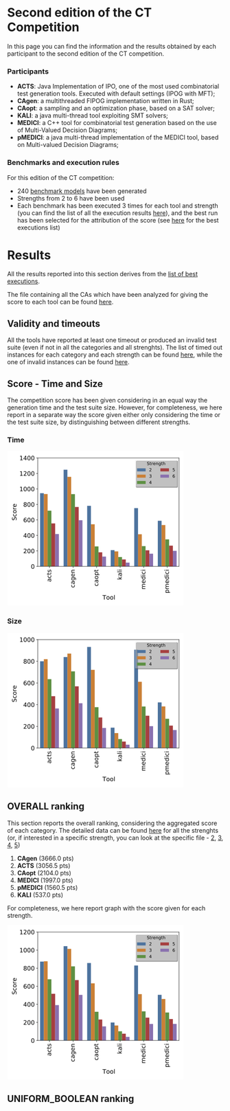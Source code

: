 # Second edition of the CT Competition  ##

In this page you can find the information and the results obtained by each participant to the second edition of the CT competition.

### Participants ###

- **ACTS**: Java Implementation of IPO, one of the most used combinatorial test generation tools. Executed with default settings (IPOG with MFT);
- **CAgen**: a multithreaded FIPOG implementation written in Rust;
- **CAopt**: a sampling and an optimization phase, based on a SAT solver;
- **KALI**: a java multi-thread tool exploiting SMT solvers;
- **MEDICI**: a C++ tool for combinatorial test generation based on the use of Multi-Valued Decision Diagrams;
- **pMEDICI**: a java multi-thread implementation of the MEDICI tool, based on Multi-valued Decision Diagrams;

### Benchmarks and execution rules ###

For this edition of the CT competition:
- 240 [benchmark models](https://github.com/fmselab/CIT_Benchmark_Generator/tree/main/Benchmarks_CITCompetition_2023) have been generated
- Strengths from 2 to 6 have been used
- Each benchmark has been executed 3 times for each tool and strength (you can find the list of all the execution results [here](https://github.com/fmselab/ct-competition/raw/gh-pages/results/2023/data/output.csv)), and the best run has been selected for the attribution of the score (see [here](https://github.com/fmselab/ct-competition/raw/gh-pages/results/2023/data/output_best.csv) for the best executions list)

# Results #

All the results reported into this section derives from the [list of best executions](https://github.com/fmselab/ct-competition/raw/gh-pages/results/2023/data/output_best.csv).

The file containing all the CAs which have been analyzed for giving the score to each tool can be found [here](#TODO).

## Validity and timeouts ##

All the tools have reported at least one timeout or produced an invalid test suite (even if not in all the categories and all strenghts).
The list of timed out instances for each category and each strength can be found [here](https://github.com/fmselab/ct-competition/raw/gh-pages/results/2023/data/TimedoutInstances.csv), while the one of invalid instances can be found [here](https://github.com/fmselab/ct-competition/raw/gh-pages/results/2023/data/InvalidInstances.csv).

## Score - Time and Size ##


The competition score has been given considering in an equal way the generation time and the test suite size. However, for completeness, we here report in a separate way the score given either only considering the time or the test suite size, by distinguishing between different strengths.

### Time

![Time score](https://github.com/fmselab/ct-competition/raw/gh-pages/results/2023/figs/OVERALL_PerStrength_Time.png)

### Size

![Size score](https://github.com/fmselab/ct-competition/raw/gh-pages/results/2023/figs/OVERALL_PerStrength_Size.png)

## OVERALL ranking ##

This section reports the overall ranking, considering the aggregated score of each category. The detailed data can be found [here](https://github.com/fmselab/ct-competition/raw/gh-pages/results/2023/data/OVERALL_allStrengths.csv) for all the strenghts (or, if interested in a specific strength, you can look at the specific file - [2](https://github.com/fmselab/ct-competition/raw/gh-pages/results/2023/data/OVERALL_2.csv), [3](https://github.com/fmselab/ct-competition/raw/gh-pages/results/2023/data/OVERALL_3.csv), [4](https://github.com/fmselab/ct-competition/raw/gh-pages/results/2023/data/OVERALL_4.csv), [5](https://github.com/fmselab/ct-competition/raw/gh-pages/results/2023/data/OVERALL_5.csv))


1. **CAgen** (3666.0 pts)
2. **ACTS** (3056.5 pts)
3. **CAopt** (2104.0 pts)
4. **MEDICI** (1997.0 pts)
5. **pMEDICI** (1560.5 pts)
6. **KALI** (537.0 pts)

For completeness, we here report graph with the score given for each strength.

![Overall score](https://github.com/fmselab/ct-competition/raw/gh-pages/results/2023/figs/OVERALL_PerStrength_Overall.png)

## UNIFORM_BOOLEAN ranking ##
<!---!
This section reports the ranking for the UNIFORM_BOOLEAN category. The detailed data can be found [here](https://github.com/fmselab/CIT_Benchmark_Generator/blob/main/ToolEvaluator/data/UNIFORM_BOOLEAN_allStrengths.csv) for all the strenghts (or, if interested in a specific strength, you can look at the specific file - [2](https://github.com/fmselab/CIT_Benchmark_Generator/blob/main/ToolEvaluator/data/UNIFORM_BOOLEAN_2.csv), [3](https://github.com/fmselab/CIT_Benchmark_Generator/blob/main/ToolEvaluator/data/UNIFORM_BOOLEAN_3.csv), [4](https://github.com/fmselab/CIT_Benchmark_Generator/blob/main/ToolEvaluator/data/UNIFORM_BOOLEAN_4.csv), [5](https://github.com/fmselab/CIT_Benchmark_Generator/blob/main/ToolEvaluator/data/UNIFORM_BOOLEAN_5.csv))

1. **CAgen** (614.5 pts)
2. **IPO Solver** (468.5 pts)
3. **APPTS** (452.5 pts)
4. **pMEDICI** (274.5 pts)

For completeness, we here report the score given for each strength for this category.

![](https://github.com/fmselab/ct-competition/raw/gh-pages/imgs/UNIFORM_BOOLEAN.png)

## UNIFORM_ALL ranking ##

This section reports the ranking for the UNIFORM_ALL category. The detailed data can be found [here](https://github.com/fmselab/CIT_Benchmark_Generator/blob/main/ToolEvaluator/data/UNIFORM_ALL_allStrengths.csv) for all the strenghts (or, if interested in a specific strength, you can look at the specific file - [2](https://github.com/fmselab/CIT_Benchmark_Generator/blob/main/ToolEvaluator/data/UNIFORM_ALL_2.csv), [3](https://github.com/fmselab/CIT_Benchmark_Generator/blob/main/ToolEvaluator/data/UNIFORM_ALL_3.csv), [4](https://github.com/fmselab/CIT_Benchmark_Generator/blob/main/ToolEvaluator/data/UNIFORM_ALL_4.csv), [5](https://github.com/fmselab/CIT_Benchmark_Generator/blob/main/ToolEvaluator/data/UNIFORM_ALL_5.csv))

1. **CAgen** (482 pts)
2. **APPTS** (326 pts)
3. **IPO Solver** (319 pts)
4. **pMEDICI** (148.5 pts)

For completeness, we here report the score given for each strength for this category.

![](https://github.com/fmselab/ct-competition/raw/gh-pages/imgs/UNIFORM_ALL.png)

## MCA ranking ##

This section reports the ranking for the MCA category. The detailed data can be found [here](https://github.com/fmselab/CIT_Benchmark_Generator/blob/main/ToolEvaluator/data/MCA_allStrengths.csv) for all the strenghts (or, if interested in a specific strength, you can look at the specific file - [2](https://github.com/fmselab/CIT_Benchmark_Generator/blob/main/ToolEvaluator/data/MCA_2.csv), [3](https://github.com/fmselab/CIT_Benchmark_Generator/blob/main/ToolEvaluator/data/MCA_3.csv), [4](https://github.com/fmselab/CIT_Benchmark_Generator/blob/main/ToolEvaluator/data/MCA_4.csv), [5](https://github.com/fmselab/CIT_Benchmark_Generator/blob/main/ToolEvaluator/data/MCA_5.csv))

1. **CAgen** (423.5 pts)
2. **APPTS** (298 pts)
3. **IPO Solver** (273 pts)
4. **pMEDICI** (107.5 pts)

For completeness, we here report the score given for each strength for this category.

![](https://github.com/fmselab/ct-competition/raw/gh-pages/imgs/MCA.png)

## BOOLC ranking ##

This section reports the ranking for the BOOLC category. The detailed data can be found [here](https://github.com/fmselab/CIT_Benchmark_Generator/blob/main/ToolEvaluator/data/BOOLC_allStrengths.csv) for all the strenghts (or, if interested in a specific strength, you can look at the specific file - [2](https://github.com/fmselab/CIT_Benchmark_Generator/blob/main/ToolEvaluator/data/BOOLC_2.csv), [3](https://github.com/fmselab/CIT_Benchmark_Generator/blob/main/ToolEvaluator/data/BOOLC_3.csv), [4](https://github.com/fmselab/CIT_Benchmark_Generator/blob/main/ToolEvaluator/data/BOOLC_4.csv), [5](https://github.com/fmselab/CIT_Benchmark_Generator/blob/main/ToolEvaluator/data/BOOLC_5.csv))

1. **CAgen** (280.5 pts)
2. **APPTS** (216.5 pts)
4. **pMEDICI** (40 pts)

For completeness, we here report the score given for each strength for this category.

![](https://github.com/fmselab/ct-competition/raw/gh-pages/imgs/BOOLC.png)

## MCAC ranking ##

This section reports the ranking for the MCAC category. The detailed data can be found [here](https://github.com/fmselab/CIT_Benchmark_Generator/blob/main/ToolEvaluator/data/MCAC_allStrengths.csv) for all the strenghts (or, if interested in a specific strength, you can look at the specific file - [2](https://github.com/fmselab/CIT_Benchmark_Generator/blob/main/ToolEvaluator/data/MCAC_2.csv), [3](https://github.com/fmselab/CIT_Benchmark_Generator/blob/main/ToolEvaluator/data/MCAC_3.csv), [4](https://github.com/fmselab/CIT_Benchmark_Generator/blob/main/ToolEvaluator/data/MCAC_4.csv), [5](https://github.com/fmselab/CIT_Benchmark_Generator/blob/main/ToolEvaluator/data/MCAC_5.csv))

1. **CAgen** (140 pts)
2. **APPTS** (192 pts)
4. **pMEDICI** (62 pts)

For completeness, we here report the score given for each strength for this category.

![](https://github.com/fmselab/ct-competition/raw/gh-pages/imgs/MCAC.png)

## NUMC ranking ##

None of the participants was able to deal with NUMC instances.

## INDUSTRIAL ranking ##

## FM ranking ##

## CNF ranking ##

## HIGHLY_CONSTRAINED ranking ##

-->